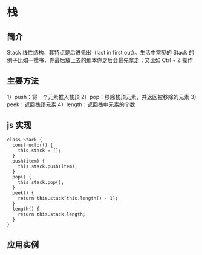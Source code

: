 # 栈

## 简介

Stack 线性结构，其特点是后进先出（last in first out）。生活中常见的 Stack 的例子比如一摞书，你最后放上去的那本你之后会最先拿走；又比如 Ctrl + Z 操作

## 主要方法

1）push：将一个元素推入栈顶
2）pop：移除栈顶元素，并返回被移除的元素
3）peek：返回栈顶元素
4）length：返回栈中元素的个数

## js 实现

```
class Stack {
  constructor() {
    this.stack = [];
  }
  push(item) {
    this.stack.push(item);
  }
  pop() {
    this.stack.pop();
  }
  peek() {
    return this.stack[this.length() - 1];
  }
  length() {
    return this.stack.length;
  }
}
```

## 应用实例
